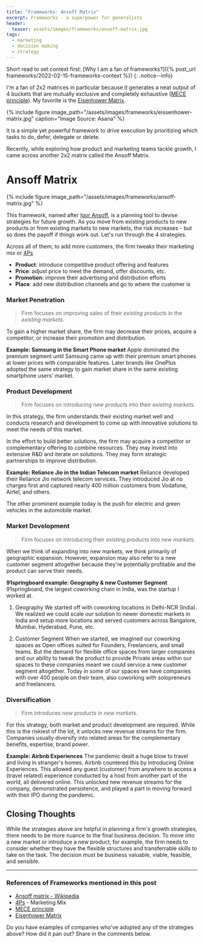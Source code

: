 ```yaml
---
title: "Frameworks: Ansoff Matrix"
excerpt: Frameworks - a superpower for generalists
header:
  teaser: assets/images/frameworks/ansoff-matrix.jpg
tags:
  - marketing
  - decision making
  - strategy
---
```

Short read to set context first: [Why I am a fan of frameworks?]({% post_url frameworks/2022-02-15-frameworks-context %})
{: .notice--info}

I'm a fan of 2x2 matrices in particular because it generates a neat output of 4 buckets that are mutually exclusive and completely exhaustive ([MECE principle](https://en.wikipedia.org/wiki/MECE_principle)). My favorite is the [Eisenhower Matrix](https://www.eisenhower.me/eisenhower-matrix/).

{% include figure image_path="/assets/images/frameworks/eissenhower-matrix.jpg" caption="Image Source: Asana" %}

It is a simple yet powerful framework to drive execution by prioritizing which tasks to do, defer, delegate or delete.

Recently, while exploring how product and marketing teams tackle growth, I came across another 2x2 matrix called the Ansoff Matrix.

# Ansoff Matrix
{% include figure image_path="/assets/images/frameworks/ansoff-matrix.jpg" %}

This framework, named after [Igor Ansoff](https://en.wikipedia.org/wiki/Igor_Ansoff), is a planning tool to devise strategies for future growth. As you move from existing products to new products or from existing markets to new markets, the risk increases - but so does the payoff if things work out. Let's run through the 4 strategies.

Across all of them, to add more customers, the firm tweaks their marketing mix or [4Ps](https://www.investopedia.com/terms/f/four-ps.asp)
- **Product**: introduce competitive product offering and features
- **Price**: adjust price to meet the demand, offer discounts, etc.
- **Promotion**: improve their advertising and distribution efforts
- **Place**: add new distribution channels and go to where the customer is

### Market Penetration
> Firm focuses on improving sales of their *existing products* in the *existing markets*.

To gain a higher market share, the firm may decrease their prices, acquire a competitor, or increase their promotion and distribution.

**Example: Samsung in the Smart Phone market**
Apple dominated the premium segment until Samsung came up with their premium smart phones at lower prices with comparable features. Later brands like OnePlus adopted the same strategy to gain market share in the same existing smartphone users' market.

### Product Development
> Firm focuses on introducing *new products* into their *existing markets*.

In this strategy, the firm understands their existing market well and conducts research and development to come up with innovative solutions to meet the needs of this market.

In the effort to build better solutions, the firm may acquire a competitor or complementary offering to combine resources. They may invest into extensive R&D and iterate on solutions. They may form strategic partnerships to improve distribution.

**Example: Reliance Jio in the Indian Telecom market**
Reliance developed their Reliance Jio network telecom services. They introduced Jio at no charges first and captured nearly 400 million customers from Vodafone, Airtel, and others.

The other prominent example today is the push for electric and green vehicles in the automobile market.

### Market Development
> Firm focuses on introducing their *existing products* into *new markets*.

When we think of expanding into new markets, we think primarily of geographic expansion. However, expansion may also refer to a new customer segment altogether because they're potentially profitable and the product can serve their needs.

**91springboard example: Geography & new Customer Segment**
91springboard, the largest coworking chain in India, was the startup I worked at. 
1. Geography
We started off with coworking locations in Delhi-NCR (India). We realized we could scale our solution to newer domestic markets in India and setup more locations and served customers across Bangalore, Mumbai, Hyderabad, Pune, etc.

2. Customer Segment
When we started, we imagined our coworking spaces as Open offices suited for Founders, Freelancers, and small teams. But the demand for flexible office spaces from larger companies and our ability to tweak the product to provide Private areas within our spaces to these companies meant we could service a new customer segment altogether. Today in some of our spaces we have companies with over 400 people on their team, also coworking with solopreneurs and freelancers.

### Diversification
> Firm introduces *new products* in *new markets*.

For this strategy, both market and product development are required. While this is the riskiest of the lot, it unlocks new revenue streams for the firm. Companies usually diversify into related areas for the complementary benefits, expertise, brand power.

**Example: Airbnb Experiences**
The pandemic dealt a huge blow to travel and living in stranger's homes. Airbnb countered this by introducing Online Experiences. This allowed any guest (customer) from anywhere to access a (travel related) experience conducted by a host from another part of the world, all delivered online. This unlocked new revenue streams for the company, demonstrated persistence, and played a part in moving forward with their IPO during the pandemic.

## Closing Thoughts
While the strategies above are helpful in planning a firm's growth strategies, there needs to be more nuance to the final business decision. To move into a new market or introduce a new product, for example, the firm needs to consider whether they have the flexible structures and transferrable skills to take on the task. The decision must be business valuable, viable, feasible, and sensible.

---

### References of Frameworks mentioned in this post
- [Ansoff matrix - Wikipedia](https://en.wikipedia.org/wiki/Ansoff_matrix)
- [4Ps](https://www.investopedia.com/terms/f/four-ps.asp) - Marketing Mix
- [MECE principle](https://en.wikipedia.org/wiki/MECE_principle)
- [Eisenhower Matrix](https://www.eisenhower.me/eisenhower-matrix/)

Do you have examples of companies who've adopted any of the strategies above? How did it pan out? Share in the comments below.
